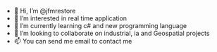 - 👋 Hi, I’m @jfmrestore
- 👀 I’m interested in real time application
- 🌱 I’m currently learning c# and new programming language 
- 💞️ I’m looking to collaborate on industrial, ia and Geospatial projects 
- 📫 You can send me email to contact me

<!---
jfmrestore/jfmrestore is a ✨ special ✨ repository because its `README.md` (this file) appears on your GitHub profile.
You can click the Preview link to take a look at your changes.
--->
